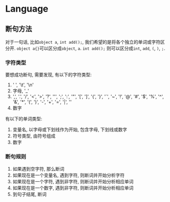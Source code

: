 # Language

## 断句方法
对于一句话, 比如`object a`, `int add();`, 我们希望的是将各个独立的单词或字符区分开. `object a{}`可以区分成`object`, `a`. `int add();` 则可以区分成`int`, `add`, `(`, `)`, `;`. 

### 字符类型
要想成功断句, 需要发现, 有以下的字符类型:
1. ' ', '\t', '\n'
2. 字母, '_'
3. ',', '.', '/', '<', '>', '?', '\'', ';', ':', '\"', '[', ']', '{', '}', '`', '~', '!', '@', '#', '$', '%', '^', '&', '*', '(', ')', '-', '+', '=', '|', '\'
4. 数字

有以下的单词类型:
1. 变量名, 以字母或下划线作为开始, 包含字母, 下划线或数字
2. 符号类型, 由符号组成
3. 数字


### 断句规则

1. 如果遇到空字符, 那么断词
2. 如果现在是一个变量名, 遇到字符, 则断词并开始分析字符
3. 如果现在是一个字符, 遇到非字符, 则断词并开始分析相应单词
4. 如果现在是一个数字, 遇到非字符, 则断词并开始分析相应单词
5. 到句子结尾, 断词